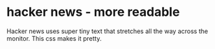 # hacker news - more readable

Hacker news uses super tiny text that stretches all the way across
the monitor. This css makes it pretty.
